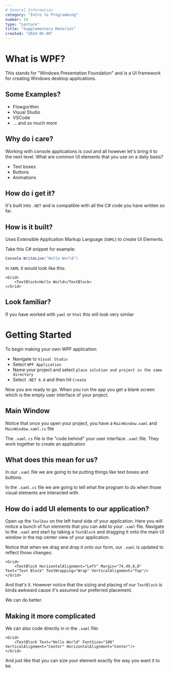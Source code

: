 ```yaml
---
# General Information
category: "Intro to Programming"
number: 19
type: "Lecture"
title: "Supplementary Material"
created: "2024-05-09"
---
```


# What is WPF?

This stands for "Windows Presentation Foundation" and is a UI framework for creating Windows desktop applications.

## Some Examples?

- Flowgorithm
- Visual Studio
- VSCode
- ... and so much more

## Why do i care?

Working with console applications is cool and all however let's bring it to the next level. What are common UI elements that you use on a daily basis?

- Text boxes
- Buttons
- Animations

## How do i get it?

It's built into `.NET` and is compatible with all the C# code you have written so far.

## How is it built?

Uses Extensible Application Markup Language (`XAML`) to create UI Elements.

Take this C# snippet for example:

```cs
Console.WriteLine("Hello World")
```

in `XAML` it would look like this:

```xaml
<Grid>
    <TextBlock>Hello World</TextBlock>
</Grid>
```

## Look familiar?

If you have worked with `yaml` or `html` this will look very similar

# Getting Started

To begin making your own WPF application:

- Navigate to `Visual Studio`
- Select `WPF Application`
- Name your project and select `place solution and project in the same directory`
- Select `.NET 6.0` and then hit `Create`

Now you are ready to go. When you run the app you get a blank screen which is the empty user interface of your project.

## Main Window

Notice that once you open your project, you have a `MainWindow.xaml` and `MainWindow.xaml.cs` file

The `.xaml.cs` file is the "code behind" your user interface `.xaml` file. They work together to create an application

## What does this mean for us?

In our `.xaml` file we are going to be putting things like text boxes and buttons.

In the `.xaml.cs` file we are going to tell what the program to do when those visual elements are interacted with.

## How do i add UI elements to our application?

Open up the `Toolbox` on the left hand side of your application. Here you will notice a bunch of fun elements that you can add to your `.xaml` file. Navigate to the `.xaml` and start by taking a `TextBlock` and dragging it onto the main UI window in the top center view of your application.

Notice that when we drag and drop it onto our form, our `.xaml` is updated to reflect those changes:

```xaml
<Grid>
    <TextBlock HorizontalAlignment="Left" Margin="74,49,0,0" Text="Text Block" TextWrapping="Wrap" VerticalAlignment="Top"/>
</Grid>
```

And that's it. However notice that the sizing and placing of our `TextBlock` is kinda awkward cause it's assumed our preferred placement.

We can do better.

## Making it more complicated

We can also code directly in in the `.xaml` file:

```xaml
<Grid>
    <TextBlock Text="Hello World" FontSize="100" VerticalAlignment="Center" HorizontalAlignment="Center"/>
</Grid>
```

And just like that you can size your element exactly the way you want it to be.
